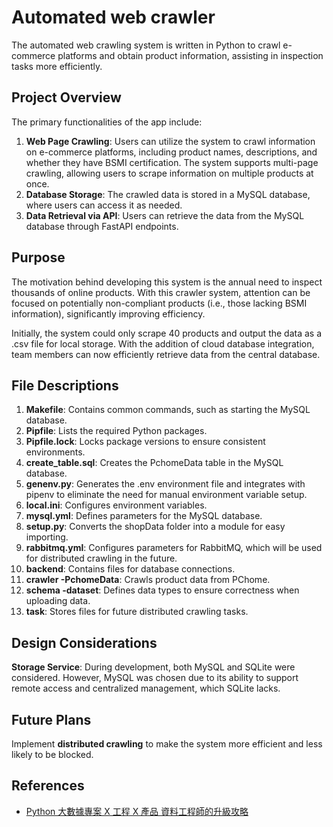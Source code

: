 # Automated web crawler
The automated web crawling system is written in Python to crawl e-commerce platforms and obtain product information, assisting in inspection tasks more efficiently.

## Project Overview

The primary functionalities of the app include:

1. **Web Page Crawling**: Users can utilize the system to crawl information on e-commerce platforms, including product names, descriptions, and whether they have BSMI certification. The system supports multi-page crawling, allowing users to scrape information on multiple products at once.
2. **Database Storage**: The crawled data is stored in a MySQL database, where users can access it as needed.
3. **Data Retrieval via API**: Users can retrieve the data from the MySQL database through FastAPI endpoints.

## Purpose

The motivation behind developing this system is the annual need to inspect thousands of online products. With this crawler system, attention can be focused on potentially non-compliant products (i.e., those lacking BSMI information), significantly improving efficiency.

Initially, the system could only scrape 40 products and output the data as a .csv file for local storage. With the addition of cloud database integration, team members can now efficiently retrieve data from the central database.

## File Descriptions

1. **Makefile**: Contains common commands, such as starting the MySQL database.
2. **Pipfile**: Lists the required Python packages.
3. **Pipfile.lock**: Locks package versions to ensure consistent environments.
4. **create_table.sql**: Creates the PchomeData table in the MySQL database.
5. **genenv.py**: Generates the .env environment file and integrates with pipenv to eliminate the need for manual environment variable setup.
6. **local.ini**: Configures environment variables.
7. **mysql.yml**: Defines parameters for the MySQL database.
8. **setup.py**: Converts the shopData folder into a module for easy importing.
9. **rabbitmq.yml**: Configures parameters for RabbitMQ, which will be used for distributed crawling in the future.
10. **backend**: Contains files for database connections.
11. **crawler -PchomeData**: Crawls product data from PChome.
12. **schema -dataset**: Defines data types to ensure correctness when uploading data.
13. **task**: Stores files for future distributed crawling tasks.

## Design Considerations

**Storage Service**: During development, both MySQL and SQLite were considered. However, MySQL was chosen due to its ability to support remote access and centralized management, which SQLite lacks.

## Future Plans
Implement **distributed crawling** to make the system more efficient and less likely to be blocked.

## References

- [Python 大數據專案 X 工程 X 產品 資料工程師的升級攻略]([https://medium.com/@salman.alamoudi95/integrate-google-drive-for-backup-data-on-android-kotlin-jetpack-compose-e92cff32f71f](https://www.books.com.tw/products/0010964744?gad_source=1&gclid=Cj0KCQiAgJa6BhCOARIsAMiL7V9kp31s-cXkZO-qtA28irk0Ykx-GvBCYf7EC1SxKNe-ewxq3-1akl0aAhg2EALw_wcB)])
